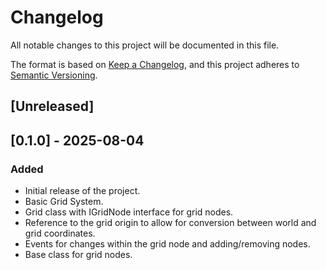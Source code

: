 # Changelog

All notable changes to this project will be documented in this file.

The format is based on [Keep a Changelog](https://keepachangelog.com/en/1.1.0/),
and this project adheres to [Semantic Versioning](https://semver.org/spec/v2.0.0.html).

## [Unreleased]

## [0.1.0] - 2025-08-04

### Added

- Initial release of the project.
- Basic Grid System.
- Grid class with IGridNode interface for grid nodes.
- Reference to the grid origin to allow for conversion between world and grid coordinates.
- Events for changes within the grid node and adding/removing nodes.
- Base class for grid nodes.